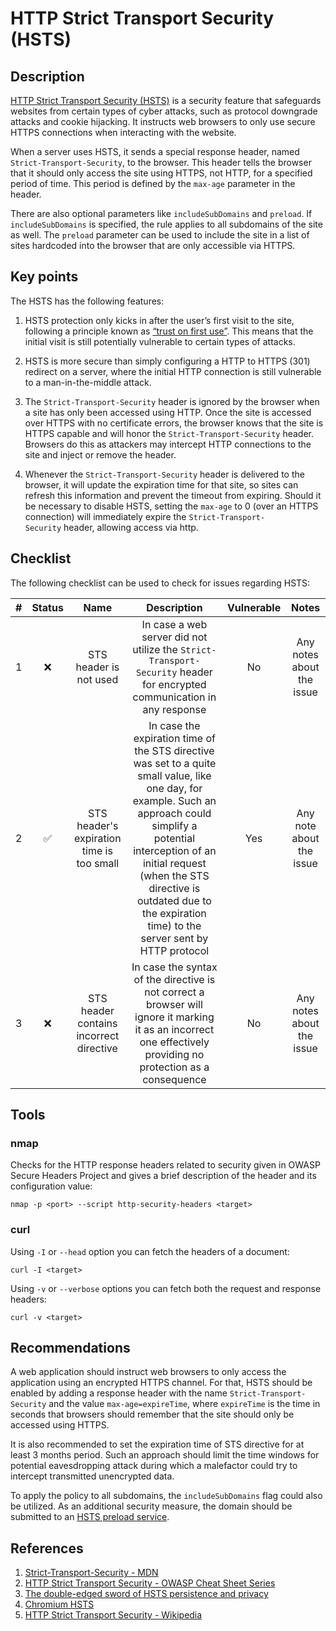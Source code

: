 # HTTP Strict Transport Security (HSTS)

## Description

[HTTP Strict Transport Security (HSTS)](https://www.rfc-editor.org/rfc/rfc6797) is a security feature that safeguards websites from certain types of cyber attacks, such as protocol downgrade attacks and cookie hijacking. It instructs web browsers to only use secure HTTPS connections when interacting with the website.

When a server uses HSTS, it sends a special response header, named `Strict-Transport-Security`, to the browser. This header tells the browser that it should only access the site using HTTPS, not HTTP, for a specified period of time. This period is defined by the `max-age` parameter in the header.

There are also optional parameters like `includeSubDomains` and `preload`. If `includeSubDomains` is specified, the rule applies to all subdomains of the site as well. The `preload` parameter can be used to include the site in a list of sites hardcoded into the browser that are only accessible via HTTPS.

## Key points

The HSTS has the following features: 

1. HSTS protection only kicks in after the user’s first visit to the site, following a principle known as [“trust on first use”](https://en.wikipedia.org/wiki/Trust_on_first_use). This means that the initial visit is still potentially vulnerable to certain types of attacks.

2. HSTS is more secure than simply configuring a HTTP to HTTPS (301) redirect on a server, where the initial HTTP connection is still vulnerable to a man-in-the-middle attack.

3. The `Strict-Transport-Security` header is ignored by the browser when a site has only been accessed using HTTP. Once the site is accessed over HTTPS with no certificate errors, the browser knows that the site is HTTPS capable and will honor the `Strict-Transport-Security` header. Browsers do this as attackers may intercept HTTP connections to the site and inject or remove the header.

4. Whenever the `Strict-Transport-Security` header is delivered to the browser, it will update the expiration time for that site, so sites can refresh this information and prevent the timeout from expiring. Should it be necessary to disable HSTS, setting the `max-age` to 0 (over an HTTPS connection) will immediately expire the `Strict-Transport-Security` header, allowing access via http.

## Checklist

The following checklist can be used to check for issues regarding HSTS:

| **#** | **Status** | **Name** | **Description** | **Vulnerable** | **Notes** |
|:-----:|:------------:|:--------:|:---------------:|:--------------:|:---------:|
| 1 | ❌ | STS header is not used | In case a web server did not utilize the `Strict-Transport-Security` header for encrypted communication in any response | No | Any notes about the issue |
| 2 | ✅ | STS header's expiration time is too small | In case the expiration time of the STS directive was set to a quite small value, like one day, for example. Such an approach could simplify a potential interception of an initial request (when the STS directive is outdated due to the expiration time) to the server sent by HTTP protocol | Yes | Any note about the issue |
| 3 | ❌ | STS header contains incorrect directive | In case the syntax of the directive is not correct a browser will ignore it marking it as an incorrect one effectively providing no protection as a consequence | No | Any notes about the issue |

## Tools

### nmap

Checks for the HTTP response headers related to security given in OWASP Secure Headers Project and gives a brief description of the header and its configuration value:

```
nmap -p <port> --script http-security-headers <target>
```

### curl

Using `-I` or `--head` option you can fetch the headers of a document:

```
curl -I <target>
```

Using `-v` or `--verbose` options you can fetch both the request and response headers:

```
curl -v <target>
```

## Recommendations

A web application should instruct web browsers to only access the application using an encrypted HTTPS channel. For that, HSTS should be enabled by adding a response header with the name `Strict-Transport-Security` and the value `max-age=expireTime`, where `expireTime` is the time in seconds that browsers should remember that the site should only be accessed using HTTPS.

It is also recommended to set the expiration time of STS directive for at least 3 months period. Such an approach should limit the time windows for potential eavesdropping attack during which a malefactor could try to intercept transmitted unencrypted data.

To apply the policy to all subdomains, the `includeSubDomains` flag could also be utilized. As an additional security measure, the domain should be submitted to an [HSTS preload service](https://hstspreload.org/).

## References

1. [Strict-Transport-Security - MDN](https://developer.mozilla.org/en-US/docs/Web/HTTP/Headers/Strict-Transport-Security)
2. [HTTP Strict Transport Security - OWASP Cheat Sheet Series](https://cheatsheetseries.owasp.org/cheatsheets/HTTP_Strict_Transport_Security_Cheat_Sheet.html)
3. [The double-edged sword of HSTS persistence and privacy](https://www.leviathansecurity.com/media/the-double-edged-sword-of-hsts-persistence-and-privacy)
4. [Chromium HSTS](https://www.chromium.org/hsts/)
5. [HTTP Strict Transport Security - Wikipedia](https://en.wikipedia.org/wiki/HTTP_Strict_Transport_Security)